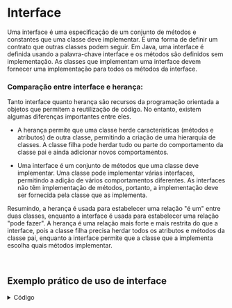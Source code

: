 # Interface

Uma interface é uma especificação de um conjunto de métodos e constantes que uma classe deve implementar. É uma forma de definir um contrato que outras classes podem seguir. Em Java, uma interface é definida usando a palavra-chave interface e os métodos são definidos sem implementação. As classes que implementam uma interface devem fornecer uma implementação para todos os métodos da interface.

### Comparação entre interface e herança:
Tanto interface quanto herança são recursos da programação orientada a objetos que permitem a reutilização de código. No entanto, existem algumas diferenças importantes entre eles.

- A herança permite que uma classe herde características (métodos e atributos) de outra classe, permitindo a criação de uma hierarquia de classes. A classe filha pode herdar tudo ou parte do comportamento da classe pai e ainda adicionar novos comportamentos.

- Uma interface é um conjunto de métodos que uma classe deve implementar. Uma classe pode implementar várias interfaces, permitindo a adição de vários comportamentos diferentes. As interfaces não têm implementação de métodos, portanto, a implementação deve ser fornecida pela classe que as implementa.

Resumindo, a herança é usada para estabelecer uma relação "é um" entre duas classes, enquanto a interface é usada para estabelecer uma relação "pode fazer". A herança é uma relação mais forte e mais restrita do que a interface, pois a classe filha precisa herdar todos os atributos e métodos da classe pai, enquanto a interface permite que a classe que a implementa escolha quais métodos implementar.

<br>

## Exemplo prático de uso de interface

<details>
<summary>Código</summary>

```java
public class Main {
    public static void main(String[] args) {
        Jogo xbox = new Xbox();
        xbox.jogar();

        Jogo playStation = new PlayStation();
        playStation.jogar();
    }
}
```

```java
public interface Jogo {
    void jogar();
}
```

```java
public class Xbox implements Jogo {
	
		@Override
    public void jogar() {
        System.out.println("Jogando no Xbox...");
    }
}
```

```java
public class PlayStation implements Jogo {

		@Override
    public void jogar() {
        System.out.println("Jogando no PlayStation...");
    }
}
```


</details>


